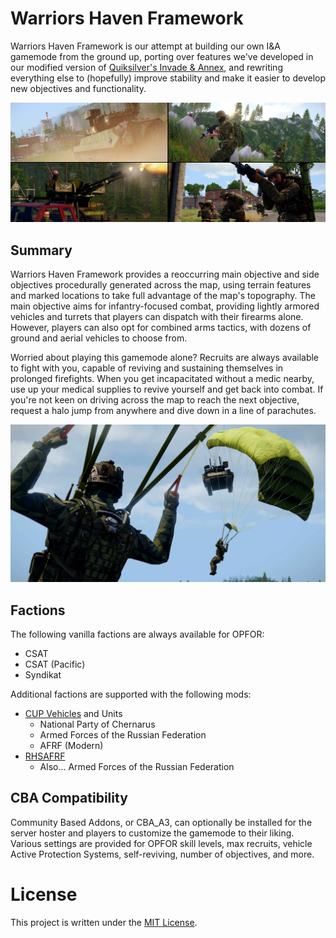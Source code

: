 # Warriors Haven Framework

Warriors Haven Framework is our attempt at building our own I&A gamemode from
the ground up, porting over features we've developed in our modified version of
[Quiksilver's Invade & Annex], and rewriting everything else to (hopefully)
improve stability and make it easier to develop new objectives and functionality.

![](/docs/images/cover.jpg)

## Summary

Warriors Haven Framework provides a reoccurring main objective and side objectives
procedurally generated across the map, using terrain features and marked locations
to take full advantage of the map's topography. The main objective aims for
infantry-focused combat, providing lightly armored vehicles and turrets that
players can dispatch with their firearms alone. However, players can also opt for
combined arms tactics, with dozens of ground and aerial vehicles to choose from.

Worried about playing this gamemode alone? Recruits are always available to fight
with you, capable of reviving and sustaining themselves in prolonged firefights.
When you get incapacitated without a medic nearby, use up your medical supplies
to revive yourself and get back into combat. If you're not keen on driving across
the map to reach the next objective, request a halo jump from anywhere and dive
down in a line of parachutes.

![](/docs/images/halo.jpg)

## Factions

The following vanilla factions are always available for OPFOR:
- CSAT
- CSAT (Pacific)
- Syndikat

Additional factions are supported with the following mods:
- [CUP Vehicles] and Units
  - National Party of Chernarus
  - Armed Forces of the Russian Federation
  - AFRF (Modern)
- [RHSAFRF]
  - Also... Armed Forces of the Russian Federation

[CUP Vehicles]: https://steamcommunity.com/sharedfiles/filedetails/?id=541888371
[RHSAFRF]: https://steamcommunity.com/sharedfiles/filedetails/?id=843425103

## CBA Compatibility

Community Based Addons, or CBA_A3, can optionally be installed for the server hoster
and players to customize the gamemode to their liking. Various settings are provided
for OPFOR skill levels, max recruits, vehicle Active Protection Systems, self-reviving,
number of objectives, and more.

# License

This project is written under the [MIT License].

[Quiksilver's Invade & Annex]: https://github.com/auQuiksilver/Apex-Framework
[MIT License]: /LICENSE
